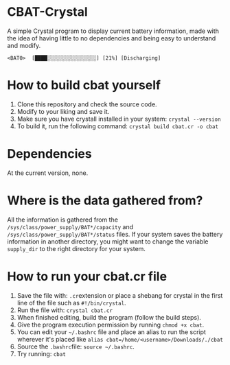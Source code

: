 # CBAT-Crystal
A simple Crystal program to display current battery information, made with the idea of having little to no dependencies and being easy to understand and modify.

`<BAT0>  [████░░░░░░░░░░░░░░░░] [21%] [Discharging]`

# How to build cbat yourself
1. Clone this repository and check the source code.
2. Modify to your liking and save it.
3. Make sure you have crystall installed in your system:
   ```crystal --version```
4. To build it, run the following command:
   ```crystal build cbat.cr -o cbat```

# Dependencies
At the current version, none.

# Where is the data gathered from?
All the information is gathered from the ```/sys/class/power_supply/BAT*/capacity``` and ```/sys/class/power_supply/BAT*/status``` files. If your system saves the battery information in another directory, you might want to change the variable ```supply_dir``` to the right directory for your system.

# How to run your cbat.cr file
1. Save the file with: ```.cr```extension or place a shebang for crystal in the first line of the file such as ```#!/bin/crystal```.
2. Run the file with: ```crystal cbat.cr```
3. When finished editing, build the program (follow the build steps).
4. Give the program execution permission by running ```chmod +x cbat```.
5. You can edit your ```~/.bashrc``` file and place an alias to run the script wherever it's placed like ```alias cbat=/home/<username>/Downloads/./cbat```
6. Source the ```.bashrc```file: ```source ~/.bashrc```.
7. Try running: `cbat`
